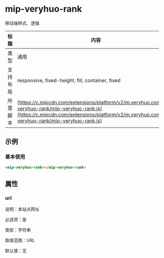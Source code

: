 # mip-veryhuo-rank

移动端样式、逻辑

标题|内容
----|----
类型|通用
支持布局|responsive, fixed-height, fill, container, fixed
所需脚本| [https://c.mipcdn.com/extensions/platform/v2/m.veryhuo.com/mip-veryhuo-rank/mip-veryhuo-rank.js](https://c.mipcdn.com/extensions/platform/v2/m.veryhuo.com/mip-veryhuo-rank/mip-veryhuo-rank.js)

## 示例

### 基本使用

```html
<mip-veryhuo-rank></mip-veryhuo-rank>
```

## 属性

### url

说明：本站点网址

必选项：是

类型：字符串

取值范围：URL

默认值：无